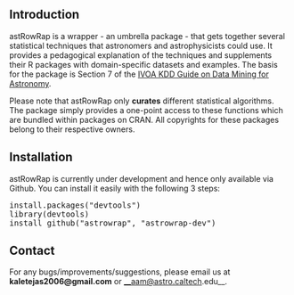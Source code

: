Introduction
------------

astRowRap is a wrapper - an umbrella package - that gets together several statistical techniques that astronomers and astrophysicists could use. It provides a pedagogical explanation of the techniques and supplements their R packages with domain-specific datasets and examples. The basis for the package is Section 7 of the [IVOA KDD Guide on Data Mining for Astronomy](http://wiki.ivoa.net/twiki/bin/view/IVOA/IvoaKDDguideUnused). 

Please note that astRowRap only __curates__ different statistical algorithms. The package simply provides a one-point access to these functions which are bundled within packages on CRAN. All copyrights for these packages belong to their respective owners.  

Installation
------------

astRowRap is currently under development and hence only available via Github. You can install it easily with the following 3 steps:
<pre>install.packages("devtools")
library(devtools)
install_github("astrowrap", "astrowrap-dev")
</pre>

Contact
-------
For any bugs/improvements/suggestions, please email us at __kaletejas2006@gmail.com__ or __aam@astro.caltech.edu__.
